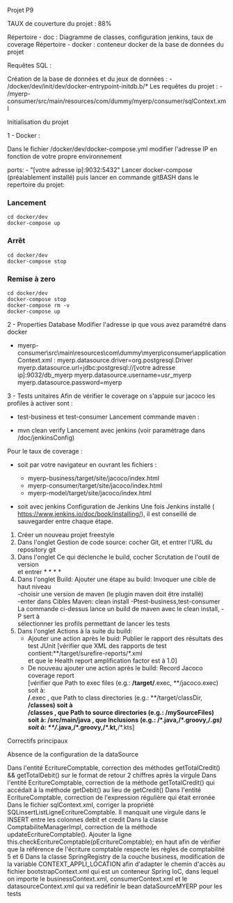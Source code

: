 Projet P9

TAUX de couverture du projet : 88%

Répertoire - doc : Diagramme de classes, configuration jenkins, taux de coverage
Répertoire - docker : conteneur docker de la base de données du projet

Requêtes SQL :

Création de la base de données et du jeux de données : 
    - /docker/dev/init/dev/docker-entrypoint-initdb.b/*
Les requêtes du projet :
    - /myerp-consumer/src/main/resources/com/dummy/myerp/consumer/sqlContext.xml
	
Initialisation du projet

1 - Docker :

Dans le fichier /docker/dev/docker-compose.yml modifier l'adresse IP en fonction de votre propre environnement

ports:
    - "[votre adresse ip]:9032:5432"
Lancer docker-compose (préalablement installé) puis lancer en commande gitBASH dans le repertoire du projet:

### Lancement

    cd docker/dev
    docker-compose up


### Arrêt

    cd docker/dev
    docker-compose stop


### Remise à zero

    cd docker/dev
    docker-compose stop
    docker-compose rm -v
    docker-compose up
	
2 - Properties Database
Modifier l'adresse ip que vous avez paramétré dans docker

- myerp-consumer\src\main\resources\com\dummy\myerp\consumer\applicationContext.xml :
    myerp.datasource.driver=org.postgresql.Driver
    myerp.datasource.url=jdbc:postgresql://[votre adresse ip]:9032/db_myerp
    myerp.datasource.username=usr_myerp
    myerp.datasource.password=myerp
	
3 - Tests unitaires
Afin de vérifier le coverage on s'appuie sur jacoco les profiles à activer sont :

- test-business et test-consumer
Lancement commande maven :

- mvn clean verify
Lancement avec jenkins (voir paramétrage dans /doc/jenkinsConfig)

Pour le taux de coverage :

- soit par votre navigateur en ouvrant les fichiers :
    - myerp-business/target/site/jacoco/index.html
    - myerp-consumer/target/site/jacoco/index.html
    - myerp-model/target/site/jacoco/index.html
	
- soit avec jenkins
Configuration de Jenkins
Une fois Jenkins installé ( https://www.jenkins.io/doc/book/installing/), il est conseillé de
sauvegarder entre chaque étape.

1) Créer un nouveau projet freestyle
2) Dans l'onglet Gestion de code source: cocher Git, et entrer l'URL du repository git
3) Dans l'onglet Ce qui déclenche le build, cocher Scrutation de l'outil de version  
    et entrer * * * *  
4) Dans l'onglet Build: Ajouter une étape au build: Invoquer une cible de haut niveau  
    -choisir une version de maven (le plugin maven doit être installé)  
    -enter dans Cibles Maven: clean install -Ptest-business,test-consumer  
 La commande ci-dessus lance un build de maven avec le clean install, -P sert à  
 sélectionner les profils permettant de lancer les tests        
5) Dans l'onglet Actions à la suite du build: 
    - Ajouter une action après le buid: Publier le rapport des résultats des test JUnit 
    [vérifier que XML des rapports de test contient:**/target/surefire-reports/*.xml  
    et que le Health report amplification factor est à 1.0]  
    - De nouveau ajouter une action après le build: Record Jacoco coverage report  
    [vérifier que Path to exec files (e.g.: **/target/**.exec, **/jacoco.exec) soit à:  
    **/**.exec , que Path to class directories (e.g.: **/target/classDir, **/classes) soit à  
    **/classes , que Path to source directories (e.g.: **/mySourceFiles) soit à: **/src/main/java  ,
    que Inclusions (e.g.: **/*.java,**/*.groovy,**/*.gs) soit à: **/*.java,**/*.groovy,**/*.kt,**/*.kts]
	
Correctifs principaux

Absence de la configuration de la dataSource

Dans l'entité EcritureComptable, correction des méthodes getTotalCredit() && getTotalDebit() sur le format de retour 2 chiffres après la virgule
Dans l'entité EcritureComptable, correction de la méthode getTotalCredit() qui accédait à la méthode getDebit() au lieu de getCredit()
Dans l'entité EcritureComptable, correction de l'expression régulière qui était erronée
Dans le fichier sqlContext.xml, corriger la propriété SQLinsertListLigneEcritureComptable. Il manquait une virgule dans le INSERT entre les colonnes debit et credit
Dans la classe ComptabiliteManagerImpl, correction de la méthode updateEcritureComptable(). Ajouter la ligne this.checkEcritureComptable(pEcritureComptable); en haut afin de vérifier que la référence de l'écriture comptable respecte les règles de comptabilité 5 et 6
Dans la classe SpringRegistry de la couche business, modification de la variable CONTEXT_APPLI_LOCATION afin d'adapter le chemin d'accès au fichier bootstrapContext.xml qui est un conteneur Spring IoC, dans lequel on importe le businessContext.xml, consumerContext.xml et le datasourceContext.xml qui va redéfinir le bean dataSourceMYERP pour les tests

